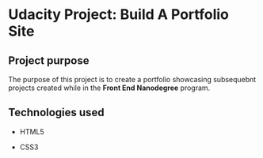 # Udacity Project: Build A Portfolio Site

## Project purpose
The purpose of this project is to create a portfolio showcasing subsequebnt projects created while in the **Front End Nanodegree** program.

## Technologies used

* HTML5 

* CSS3